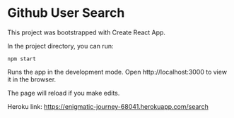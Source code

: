 # Github User Search

This project was bootstrapped with Create React App.

In the project directory, you can run:

```npm start```

Runs the app in the development mode.
Open http://localhost:3000 to view it in the browser.

The page will reload if you make edits.


Heroku link: https://enigmatic-journey-68041.herokuapp.com/search
